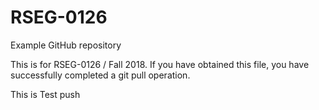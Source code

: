 # RSEG-0126
Example GitHub repository

This is for RSEG-0126 / Fall 2018. If you have obtained
this file, you have successfully completed a git pull
operation.

 
 
 This is Test push


